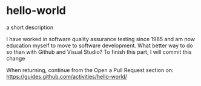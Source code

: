 # hello-world
a short description

I have worked in software quality assurance testing since 1985 and am now education myself to move to software development. What better way to do so than with Github and Visual Studio?  To finish this part, I will commit this change

When returning, continue from the Open a Pull Request section on: https://guides.github.com/activities/hello-world/
